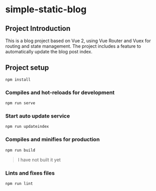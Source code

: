 # simple-static-blog

## Project Introduction
This is a blog project based on Vue 2, using Vue Router and Vuex for routing and state management. The project includes a feature to automatically update the blog post index.


## Project setup
```
npm install
```

### Compiles and hot-reloads for development
```
npm run serve
```

### Start auto update service

```
npm run updateindex
```

### Compiles and minifies for production
```
npm run build
```
> I have not built it yet

### Lints and fixes files
```
npm run lint
```
